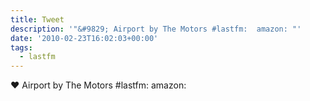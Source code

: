 ```yaml
---
title: Tweet
description: '"&#9829; Airport by The Motors #lastfm:  amazon: "'
date: '2010-02-23T16:02:03+00:00'
tags:
  - lastfm
---
```

&#9829; Airport by The Motors #lastfm:  amazon: 

